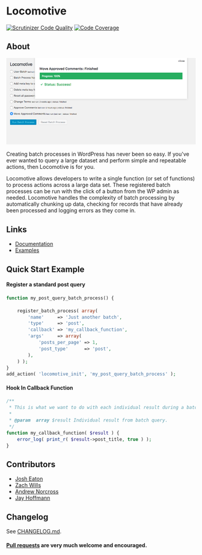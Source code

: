 Locomotive
==========

[![Scrutinizer Code Quality](https://scrutinizer-ci.com/g/reaktivstudios/locomotive/badges/quality-score.png?b=master&s=86399ae1ed8459dbcaa0c4a5d5e34947d7454cf8)](https://scrutinizer-ci.com/g/reaktivstudios/locomotive/?branch=master) [![Code Coverage](https://scrutinizer-ci.com/g/reaktivstudios/locomotive/badges/coverage.png?b=master&s=656ebaea7636b3882b1834f7226c53327e826bb2)](https://scrutinizer-ci.com/g/reaktivstudios/locomotive/?branch=master)

## About

![Locomotive Menu](screenshot.png?raw=true "Locomotive Menu")

Creating batch processes in WordPress has never been so easy. If you've ever wanted to query a large dataset and perform simple and repeatable actions, then Locomotive is for you.

Locomotive allows developers to write a single function (or set of functions) to process actions across a large data set. These registered batch processes can be run with the click of a button from the WP admin as needed. Locomotive handles the complexity of batch processing by automatically chunking up data, checking for records that have already been processed and logging errors as they come in.

## Links
* [Documentation](https://github.com/reaktivstudios/locomotive/wiki)
* [Examples](https://github.com/reaktivstudios/locomotive/wiki/Examples)

## Quick Start Example

#### Register a standard post query
``` php
function my_post_query_batch_process() {

	register_batch_process( array(
		'name'     => 'Just another batch',
		'type'     => 'post',
		'callback' => 'my_callback_function',
		'args'     => array(
			'posts_per_page' => 1,
			'post_type'      => 'post',
		),
	) );
}
add_action( 'locomotive_init', 'my_post_query_batch_process' );
```

#### Hook In Callback Function
``` php
/**
 * This is what we want to do with each individual result during a batch routine/
 *
 * @param  array $result Individual result from batch query.
 */
function my_callback_function( $result ) {
	error_log( print_r( $result->post_title, true ) );
}
```

## Contributors
* [Josh Eaton](https://github.com/jjeaton)
* [Zach Wills](https://github.com/zachwills)
* [Andrew Norcross](https://github.com/norcross)
* [Jay Hoffmann](https://github.com/JasonHoffmann)

## Changelog

See [CHANGELOG.md](CHANGELOG.md).


#### [Pull requests](https://github.com/reaktivstudios/locomotive/pulls) are very much welcome and encouraged.
